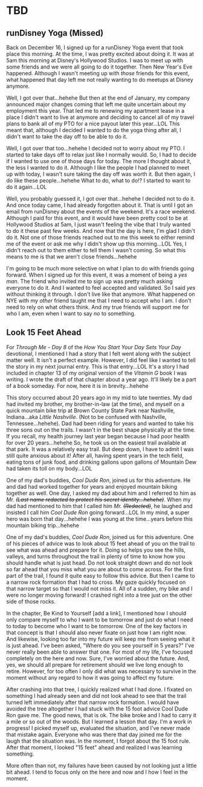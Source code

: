 # TBD

## runDisney Yoga (Missed)

Back on December 16, I signed up for a runDisney Yoga event that took place this morning. At the time, I was pretty excited about doing it. It was at 5am this morning at Disney's Hollywood Studios. I was to meet up with some friends and we were all going to do it together. Then New Year's Eve happened. Although I wasn't meeting up with *those* friends for this event, what happened that day left me not really wanting to do meetups at Disney anymore.

Well, I got over that...hehehe But then at the end of January, my company announced major changes coming that left me quite uncertain about my employment this year. That led me to renewing my apartment lease in a place I didn't want to live at anymore and deciding to cancel all of my travel plans to bank all of my PTO for a nice payout later this year...LOL This meant that, although I decided I wanted to do the yoga thing after all, I didn't want to take the day off to be able to do it.

Well, I got over that too...hehehe I decided not to worry about my PTO. I started to take days off to relax just like I normally would. So, I had to decide if I wanted to use one of those days for today. The more I thought about it, the less I wanted to do it. Although I like the people I had planned to meet up with today, I wasn't sure taking the day off was worth it. But then again, I do like these people...hehehe What to do, what to do!? I started to want to do it again...LOL

Well, you probably guessed it, I got over that...hehehe I decided not to do it. And once today came, I had already forgotten about it. That is until I got an email from runDisney about the events of the weekend. It's a race weekend. Although I paid for this event, and it would have been pretty cool to be at Hollywood Studios at 5am, I just wasn't feeling the vibe that I truly wanted to do it these past few weeks. And now that the day is here, I'm glad I didn't do it. Not one of those friends reached out to me this week to either remind me of the event or ask me why I didn't show up this morning...LOL Yes, I didn't reach out to them either to tell them I wasn't coming. So what this means to me is that we aren't close friends...hehehe

I'm going to be much more selective on what I plan to do with friends going forward. When I signed up for this event, it was a moment of being a *yes man*. The friend who invited me to sign up was pretty much asking everyone to do it. And I wanted to feel accepted and validated. So I said *yes* without thinking it through. I don't live like that anymore. What happened on NYE with my *other* friend taught me that I need to accept who I am. I don't need to rely on what others think. And my true friends will support me for who I am, even when I want to say *no* to something.

## Look 15 Feet Ahead

For *Through Me - Day 8* of the *How You Start Your Day Sets Your Day* devotional, I mentioned I had a story that I felt went along with the subject matter well. It isn't a perfect example. However, I did feel like I wanted to tell the story in my next journal entry. This is that entry...LOL It's a story I had included in chapter 13 of my original version of the *Vitamin G* book I was writing. I wrote the draft of that chapter about a year ago. It'll likely be a part of a book someday. For now, here it is in brevity...hehehe

This story occurred about 20 years ago in my mid to late twenties. My dad had invited my brother, my brother-in-law (at the time), and myself on a quick mountain bike trip at Brown County State Park near Nashville, Indiana...aka *Little Nashville*. (Not to be confused with Nashville, Tennessee...hehehe). Dad had been riding for years and wanted to take his three sons out on the trails. I wasn't in the best shape physically at the time. If you recall, my health journey last year began because I had poor health for over 20 years...hehehe So, he took us on the easiest trail available at that park. It was a relatively easy trail. But deep down, I have to admit I was still quite anxious about it! After all, having spent years in the tech field, eating tons of junk food, and drinking gallons upon gallons of Mountain Dew had taken its toll on my body...LOL

One of my dad's buddies, *Cool Dude Ron*, joined us for this adventure. He and dad had worked together for years and enjoyed mountain biking together as well. One day, I asked my dad about him and I referred to him as *Mr. ~~(Last name redacted to protect his secret identity...hehehe)~~*. When my dad had mentioned to him that I called him *Mr. ~~(Redacted)~~*, he laughed and insisted I call him *Cool Dude Ron* going forward...LOL In my mind, a super hero was born that day...hehehe I was young at the time...years before this mountain biking trip...hehehe

One of my dad's buddies, *Cool Dude Ron*, joined us for this adventure. One of his pieces of advice was to look about 15 feet ahead of you on the trail to see what was ahead and prepare for it. Doing so helps you see the hills, valleys, and turns throughout the trail in plenty of time to know how you should handle what is just head. Do not look straight down and do not look so far ahead that you miss what you are about to come across. For the first part of the trail, I found it quite easy to follow this advice. But then I came to a narrow rock formation that I had to cross. My gaze quickly focused on that narrow target so that I would not miss it. All of a sudden, my bike and I were no longer moving forward! I crashed right into a tree just on the other side of those rocks.

In the chapter, Be Kind to Yourself [add a link], I mentioned how I should only compare myself to who I want to be tomorrow and just do what I need to today to become who I want to be tomorrow. One of the key factors in that concept is that I should also never fixate on just how I am right now. And likewise, looking too far into my future will keep me from seeing what it is just ahead. I've been asked, "Where do you see yourself in 5 years?" I've never really been able to answer that one. For most of my life, I've focused completely on the here and now. Sure, I've worried about the future. And, yes, we should all prepare for retirement should we live long enough to retire. However, for too often I only did what was necessary to survive in the moment without any regard to how it was going to affect my future.

After crashing into that tree, I quickly realized what I had done. I fixated on something I had already seen and did not look ahead to see that the trail turned left immediately after that narrow rock formation. I would have avoided the tree altogether I had stuck with the 15 foot advice Cool Dude Ron gave me. The good news, that is ok. The bike broke and I had to carry it a mile or so out of the woods. But I learned a lesson that day. I'm a work in progress! I picked myself up, evaluated the situation, and I've never made that mistake again. Everyone who was there that day joined me for the laugh that the situation was. In the moment, I forgot about the 15 foot rule. After that moment, I looked "15 feet" ahead and realized I was learning something.

More often than not, my failures have been caused by not looking just a little bit ahead. I tend to focus only on the here and now and I how I feel in the moment.